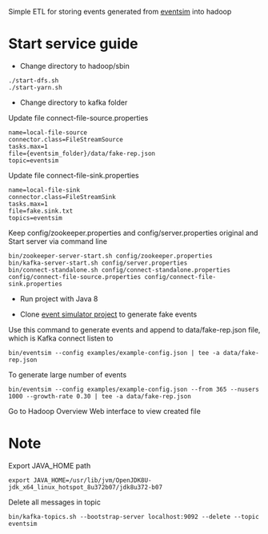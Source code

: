 Simple ETL for storing events generated from [eventsim](https://github.com/dinhhh/eventsim) into hadoop

# Start service guide

- Change directory to hadoop/sbin
```agsl
./start-dfs.sh
./start-yarn.sh
```

- Change directory to kafka folder

Update file connect-file-source.properties
```agsl
name=local-file-source
connector.class=FileStreamSource
tasks.max=1
file={eventsim_folder}/data/fake-rep.json
topic=eventsim
```

Update file connect-file-sink.properties
```agsl
name=local-file-sink
connector.class=FileStreamSink
tasks.max=1
file=fake.sink.txt
topics=eventsim
```

Keep config/zookeeper.properties and config/server.properties original and Start server via command line
```agsl
bin/zookeeper-server-start.sh config/zookeeper.properties
bin/kafka-server-start.sh config/server.properties
bin/connect-standalone.sh config/connect-standalone.properties config/connect-file-source.properties config/connect-file-sink.properties
```

- Run project with Java 8

- Clone [event simulator project](https://github.com/dinhhh/eventsim) to generate fake events

Use this command to generate events and append to data/fake-rep.json file, which is Kafka connect listen to
```agsl
bin/eventsim --config examples/example-config.json | tee -a data/fake-rep.json
```

To generate large number of events
```agsl
bin/eventsim --config examples/example-config.json --from 365 --nusers 1000 --growth-rate 0.30 | tee -a data/fake-rep.json
```

Go to Hadoop Overview Web interface to view created file

# Note
Export JAVA_HOME path
```agsl
export JAVA_HOME=/usr/lib/jvm/OpenJDK8U-jdk_x64_linux_hotspot_8u372b07/jdk8u372-b07
```

Delete all messages in topic
```agsl
bin/kafka-topics.sh --bootstrap-server localhost:9092 --delete --topic eventsim
```
